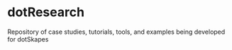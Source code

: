 dotResearch
===========

Repository of case studies, tutorials, tools, and examples being developed for dotSkapes